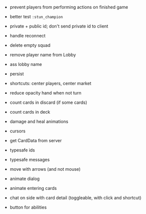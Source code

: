 * prevent players from performing actions on finished game
* better test `:stun_champion` 
* private + public id; don't send private id to client
* handle reconnect
* delete empty squad
* remove player name from Lobby
* ass lobby name
* persist 

* shortcuts: center players, center market
* reduce opacity hand when not turn
* count cards in discard (if some cards)
* count cards in deck
* damage and heal animations
* cursors
* get CardData from server
* typesafe ids
* typesafe messages
* move with arrows (and not mouse)
* animate dialog
* animate entering cards

* chat on side with card detail (toggleable, with click and shortcut)
* button for abilities
